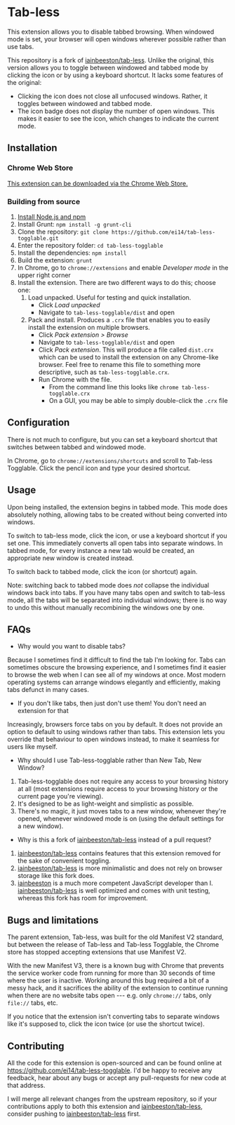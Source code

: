 Tab-less
========

This extension allows you to disable tabbed browsing. When windowed mode is
set, your browser will open windows wherever possible rather than use tabs.

This repository is a fork of
[iainbeeston/tab-less](https://github.com/iainbeeston/tab-less). Unlike the
original, this version allows you to toggle between windowed and tabbed mode by
clicking the icon or by using a keyboard shortcut. It lacks some features of
the original:

* Clicking the icon does not close all unfocused windows. Rather, it toggles
between windowed and tabbed mode.
* The icon badge does not display the number of open windows. This makes it
easier to see the icon, which changes to indicate the current mode.

Installation
-----

### Chrome Web Store

[This extension can be downloaded via the Chrome Web Store.](https://chrome.google.com/webstore/detail/tab-less-togglable/ofolfkcaiejibcgljnccbaaledlbmdhd?hl=en&authuser=0)

### Building from source

1. [Install Node.js and
npm](https://docs.npmjs.com/downloading-and-installing-node-js-and-npm)
2. Install Grunt: `npm install -g grunt-cli`
3. Clone the repository: `git clone https://github.com/ei14/tab-less-togglable.git`
4. Enter the repository folder: `cd tab-less-togglable`
5. Install the dependencies: `npm install`
6. Build the extension: `grunt`
7. In Chrome, go to `chrome://extensions` and enable *Developer mode* in the
upper right corner
8. Install the extension. There are two different ways to do this; choose one:
    1. Load unpacked. Useful for testing and quick installation.
        * Click *Load unpacked*
        * Navigate to `tab-less-togglable/dist` and open
    2. Pack and install. Produces a `.crx` file that enables you to easily
    install the extension on multiple browsers.
        * Click *Pack extension > Browse*
        * Navigate to `tab-less-togglable/dist` and open
        * Click *Pack extension*. This will produce a file called `dist.crx`
        which can be used to install the extension on any Chrome-like browser.
        Feel free to rename this file to something more descriptive, such as
        `tab-less-togglable.crx`.
        * Run Chrome with the file.
            * From the command line this looks like `chrome
            tab-less-togglable.crx`
            * On a GUI, you may be able to simply double-click the `.crx` file

Configuration
-------------

There is not much to configure, but you can set a keyboard shortcut that
switches between tabbed and windowed mode.

In Chrome, go to `chrome://extensions/shortcuts` and scroll to Tab-less
Togglable. Click the pencil icon and type your desired shortcut.

Usage
-----

Upon being installed, the extension begins in tabbed mode. This mode does
absolutely nothing, allowing tabs to be created without being converted into
windows.

To switch to tab-less mode, click the icon, or use a keyboard shortcut if you
set one. This immediately converts all open tabs into separate windows. In
tabbed mode, for every instance a new tab would be created, an appropriate new
window is created instead.

To switch back to tabbed mode, click the icon (or shortcut) again.

Note: switching back to tabbed mode does *not* collapse the individual windows
back into tabs. If you have many tabs open and switch to tab-less mode, all the
tabs will be separated into individual windows; there is no way to undo this
without manually recombining the windows one by one.

FAQs
----

* Why would you want to disable tabs?

Because I sometimes find it difficult to find the tab I'm looking for. Tabs can
sometimes obscure the browsing experience, and I sometimes find it easier to
browse the web when I can see all of my windows at once. Most modern operating
systems can arrange windows elegantly and efficiently, making tabs defunct in
many cases.

* If you don't like tabs, then just don't use them! You don't need an extension for that

Increasingly, browsers force tabs on you by default. It does not provide an
option to default to using windows rather than tabs. This extension lets you
override that behaviour to open windows instead, to make it seamless for users
like myself.

* Why should I use Tab-less-togglable rather than New Tab, New Window?

1. Tab-less-togglable does not require any access to your browsing history at all (most extensions require access to your browsing history or the current page you're viewing).
2. It's designed to be as light-weight and simplistic as possible.
3. There's no magic, it just moves tabs to a new window, whenever they're opened, whenever windowed mode is on (using the default settings for a new window).

* Why is this a fork of [iainbeeston/tab-less](https://github.com/iainbeeston/tab-less) instead of a pull request?

1. [iainbeeston/tab-less](https://github.com/iainbeeston/tab-less) contains
features that this extension removed for the sake of convenient toggling.
2. [iainbeeston/tab-less](https://github.com/iainbeeston/tab-less) is more
minimalistic and does not rely on browser storage like this fork does.
3. [iainbeeston](https://github.com/iainbeeston) is a much more competent
JavaScript developer than I.
[iainbeeston/tab-less](https://github.com/iainbeeston/tab-less) is well
optimized and comes with unit testing, whereas this fork has room for
improvement.

Bugs and limitations
--------------------

The parent extension, Tab-less, was built for the old Manifest V2 standard, but
between the release of Tab-less and Tab-less Togglable, the Chrome store has
stopped accepting extensions that use Manifest V2.

With the new Manifest V3, there is a known bug with Chrome that prevents the
service worker code from running for more than 30 seconds of time where the user
is inactive. Working around this bug required a bit of a messy hack, and it
sacrifices the ability of the extension to continue running when there are no
website tabs open --- e.g. only `chrome://` tabs, only `file://` tabs, etc.

If you notice that the extension isn't converting tabs to separate windows like
it's supposed to, click the icon twice (or use the shortcut twice).

Contributing
------------

All the code for this extension is open-sourced and can be found online at
https://github.com/ei14/tab-less-togglable. I'd be happy to receive any
feedback, hear about any bugs or accept any pull-requests for new code at that
address.

I will merge all relevant changes from the upstream repository, so if your
contributions apply to both this extension and
[iainbeeston/tab-less](https://github.com/iainbeeston/tab-less), consider
pushing to [iainbeeston/tab-less](https://github.com/iainbeeston/tab-less)
first.
